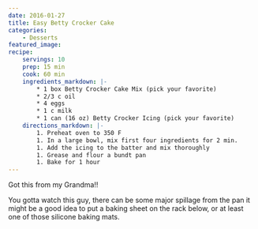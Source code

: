 ```yaml
---
date: 2016-01-27
title: Easy Betty Crocker Cake
categories:
    - Desserts
featured_image: 
recipe:
    servings: 10
    prep: 15 min
    cook: 60 min
    ingredients_markdown: |-
        * 1 box Betty Crocker Cake Mix (pick your favorite)
        * 2/3 c oil
        * 4 eggs
        * 1 c milk
        * 1 can (16 oz) Betty Crocker Icing (pick your favorite)
    directions_markdown: |-
        1. Preheat oven to 350 F
        1. In a large bowl, mix first four ingredients for 2 min.
        1. Add the icing to the batter and mix thoroughly
        1. Grease and flour a bundt pan
        1. Bake for 1 hour
---
```

Got this from my Grandma!!

You gotta watch this guy, there can be some major spillage from the pan it might be a good idea to put a baking sheet 
on the rack below, or at least one of those silicone baking mats. 
